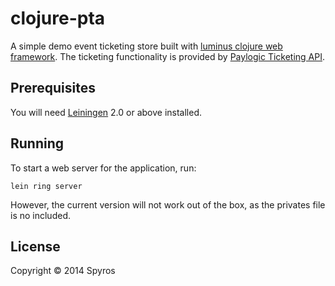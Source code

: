 # clojure-pta

A simple demo event ticketing store built with [luminus clojure web framework](http://www.luminusweb.net/). The
ticketing functionality is provided by [Paylogic Ticketing API](https://doc.sandbox.paylogic.com/).

## Prerequisites

You will need [Leiningen][1] 2.0 or above installed.

[1]: https://github.com/technomancy/leiningen

## Running

To start a web server for the application, run:

    lein ring server

However, the current version will not work out of the box, as the privates file is no included.

## License

Copyright © 2014 Spyros
